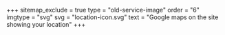 +++
sitemap_exclude = true
type = "old-service-image"
order = "6"
imgtype = "svg"
svg = "location-icon.svg"
text = "Google maps on the site showing your location"
+++
